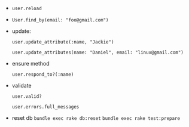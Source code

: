 * `user.reload`

* `User.find_by(email: "foo@gmail.com")`

* update:

    `user.update_attribute(:name, "Jackie")`

    `user.update_attributes(name: "Daniel", email: "linux@gmail.com")`

* ensure method

    `user.respond_to?(:name)`

* validate

    `user.valid?`

    `user.errors.full_messages`

* reset db
  `bundle exec rake db:reset`
  `bundle exec rake test:prepare`





















